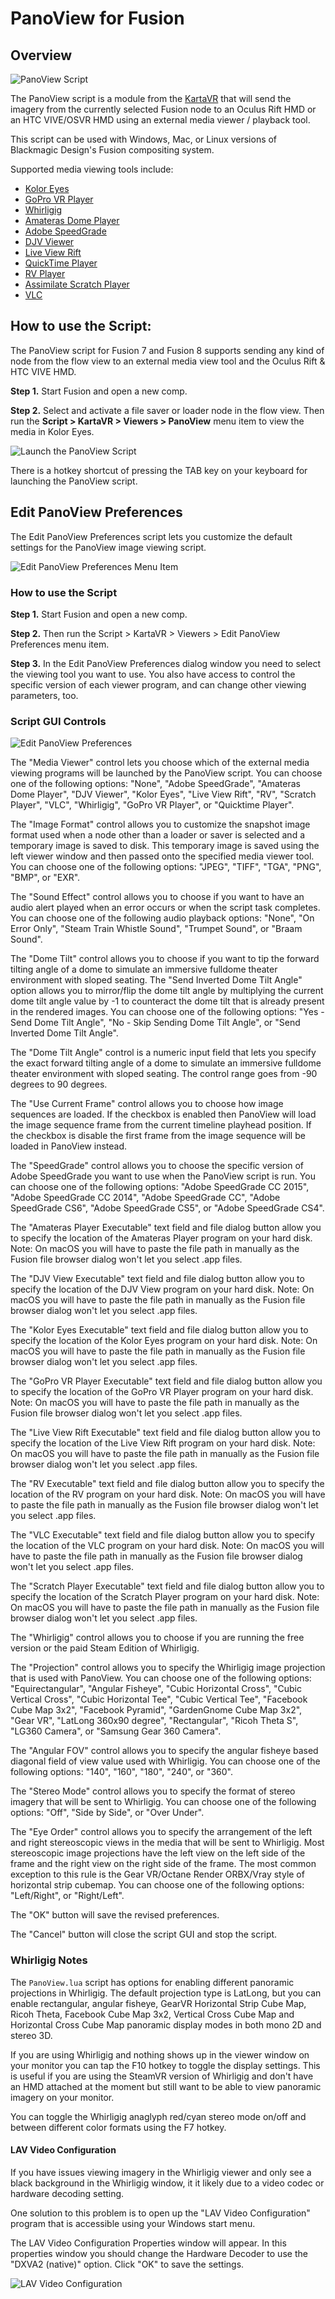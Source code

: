 # PanoView for Fusion #

<a name="overview"></a>
## Overview ##

![PanoView Script](images/panoview-koloreyes.png)

The PanoView script is a module from the [KartaVR](http://www.andrewhazelden.com/blog/downloads/kartavr/) that will send the imagery from the currently selected Fusion node to an Oculus Rift HMD or an HTC VIVE/OSVR HMD using an external media viewer / playback tool.

This script can be used with Windows, Mac, or Linux versions of Blackmagic Design's Fusion compositing system.

Supported media viewing tools include:

- [Kolor Eyes](http://www.kolor.com/360-video/kolor-eyes-desktop-free-360-video-player.html) 
- [GoPro VR Player](http://www.kolor.com/gopro-vr-player/download/)
- [Whirligig](http://whirligig.xyz/)  
- [Amateras Dome Player](http://www.orihalcon.co.jp/amateras/domeplayer/en/)  
- [Adobe SpeedGrade](https://creative.adobe.com/products/speedgrade)  
- [DJV Viewer](http://djv.sourceforge.net/)  
- [Live View Rift](http://soft.viarum.com/liveviewrift/)  
- [QuickTime Player](https://support.apple.com/quicktime)  
- [RV Player](http://www.tweaksoftware.com/products/rv)  
- [Assimilate Scratch Player](http://www.assimilateinc.com/products/scratch-play)  
- [VLC](http://www.videolan.org/)  

<a name="how-to-use"></a>
## How to use the Script: ##

The PanoView script for Fusion 7 and Fusion 8 supports sending any kind of node from the flow view to an external media view tool and the Oculus Rift & HTC VIVE HMD.

**Step 1.** Start Fusion and open a new comp.

**Step 2.** Select and activate a file saver or loader node in the flow view. Then run the **Script > KartaVR > Viewers > PanoView** menu item to view the media in Kolor Eyes.

![Launch the PanoView Script](images/script-menu-panoview.png)

There is a hotkey shortcut of pressing the TAB key on your keyboard for launching the PanoView script.

<a name="edit-panoview-preferences"></a>
## Edit PanoView Preferences ##

The Edit PanoView Preferences script lets you customize the default settings for the PanoView image viewing script.

![Edit PanoView Preferences Menu Item](images/script-menu-edit-panoview-preferences.png)

### How to use the Script ###

**Step 1.** Start Fusion and open a new comp.

**Step 2.** Then run the Script > KartaVR > Viewers > Edit PanoView Preferences menu item.

**Step 3.** In the Edit PanoView Preferences dialog window you need to select the viewing tool you want to use. You also have access to control the specific version of each viewer program, and can change other viewing parameters, too.

### Script GUI Controls ###

![Edit PanoView Preferences](images/script-edit-panoview-preferences.png)

The "Media Viewer" control lets you choose which of the external media viewing programs will be launched by the PanoView script. You can choose one of the following options: "None", "Adobe SpeedGrade", "Amateras Dome Player", "DJV Viewer", "Kolor Eyes", "Live View Rift", "RV", "Scratch Player", "VLC", "Whirligig", "GoPro VR Player", or "Quicktime Player".

The "Image Format" control allows you to customize the snapshot image format used when a node other than a loader or saver is selected and a temporary image is saved to disk. This temporary image is saved using the left viewer window and then passed onto the specified media viewer tool. You can choose one of the following options: "JPEG", "TIFF", "TGA", "PNG", "BMP", or "EXR".

The "Sound Effect" control allows you to choose if you want to have an audio alert played when an error occurs or when the script task completes. You can choose one of the following audio playback options: "None", "On Error Only", "Steam Train Whistle Sound", "Trumpet Sound", or "Braam Sound".

The "Dome Tilt" control allows you to choose if you want to tip the forward tilting angle of a dome to simulate an immersive fulldome theater environment with sloped seating. The "Send Inverted Dome Tilt Angle" option allows you to mirror/flip the dome tilt angle by multiplying the current dome tilt angle value by -1 to counteract the dome tilt that is already present in the rendered images. You can choose one of the following options: "Yes - Send Dome Tilt Angle", "No - Skip Sending Dome Tilt Angle", or "Send Inverted Dome Tilt Angle".

The "Dome Tilt Angle" control is a numeric input field that lets you specify the exact forward tilting angle of a dome to simulate an immersive fulldome theater environment with sloped seating. The control range goes from -90 degrees to 90 degrees.

The "Use Current Frame" control allows you to choose how image sequences are loaded. If the checkbox is enabled then PanoView will load the image sequence frame from the current timeline playhead position. If the checkbox is disable the first frame from the image sequence will be loaded in PanoView instead.

The "SpeedGrade" control allows you to choose the specific version of Adobe SpeedGrade you want to use when the PanoView script is run. You can choose one of the following options:  "Adobe SpeedGrade CC 2015", "Adobe SpeedGrade CC 2014", "Adobe SpeedGrade CC", "Adobe SpeedGrade CS6", "Adobe SpeedGrade CS5", or "Adobe SpeedGrade CS4".

The "Amateras Player Executable" text field and file dialog button allow you to specify the location of the Amateras Player program on your hard disk. Note: On macOS you will have to paste the file path in manually as the Fusion file browser dialog won't let you select .app files.

The "DJV View Executable" text field and file dialog button allow you to specify the location of the DJV View program on your hard disk. Note: On macOS you will have to paste the file path in manually as the Fusion file browser dialog won't let you select .app files.

The "Kolor Eyes Executable" text field and file dialog button allow you to specify the location of the Kolor Eyes program on your hard disk. Note: On macOS you will have to paste the file path in manually as the Fusion file browser dialog won't let you select .app files.

The "GoPro VR Player Executable" text field and file dialog button allow you to specify the location of the GoPro VR Player program on your hard disk. Note: On macOS you will have to paste the file path in manually as the Fusion file browser dialog won't let you select .app files.

The "Live View Rift Executable" text field and file dialog button allow you to specify the location of the Live View Rift program on your hard disk. Note: On macOS you will have to paste the file path in manually as the Fusion file browser dialog won't let you select .app files.

The "RV Executable" text field and file dialog button allow you to specify the location of the RV program on your hard disk. Note: On macOS you will have to paste the file path in manually as the Fusion file browser dialog won't let you select .app files.

The "VLC Executable" text field and file dialog button allow you to specify the location of the VLC program on your hard disk. Note: On macOS you will have to paste the file path in manually as the Fusion file browser dialog won't let you select .app files.

The "Scratch Player Executable" text field and file dialog button allow you to specify the location of the Scratch Player program on your hard disk. Note: On macOS you will have to paste the file path in manually as the Fusion file browser dialog won't let you select .app files.

The "Whirligig" control allows you to choose if you are running the free version or the paid Steam Edition of Whirligig.

The "Projection" control allows you to specify the Whirligig image projection that is used with PanoView. You can choose one of the following options: "Equirectangular", "Angular Fisheye", "Cubic Horizontal Cross", "Cubic Vertical Cross", "Cubic Horizontal Tee", "Cubic Vertical Tee", "Facebook Cube Map 3x2", "Facebook Pyramid", "GardenGnome Cube Map 3x2", "Gear VR", "LatLong 360x90 degree", "Rectangular", "Ricoh Theta S", "LG360 Camera", or "Samsung Gear 360 Camera".

The "Angular FOV" control allows you to specify the angular fisheye based diagonal field of view value used with Whirligig. You can choose one of the following options: "140", "160", "180", "240", or "360".

The "Stereo Mode" control allows you to specify the format of stereo imagery that will be sent to Whirligig.  You can choose one of the following options: "Off", "Side by Side", or "Over Under".

The "Eye Order" control allows you to specify the arrangement of the left and right stereoscopic views in the media that will be sent to Whirligig. Most stereoscopic image projections have the left view on the left side of the frame and the right view on the right side of the frame. The most common exception to this rule is the Gear VR/Octane Render ORBX/Vray style of horizontal strip cubemap. You can choose one of the following options: "Left/Right", or "Right/Left".

The "OK" button will save the revised preferences.

The "Cancel" button will close the script GUI and stop the script.

### Whirligig Notes ###

The `PanoView.lua` script has options for enabling different panoramic projections in Whirligig. The default projection type is LatLong, but you can enable rectangular, angular fisheye, GearVR Horizontal Strip Cube Map, Ricoh Theta, Facebook Cube Map 3x2, Vertical Cross Cube Map and Horizontal Cross Cube Map panoramic display modes in both mono 2D and stereo 3D.

If you are using Whirligig and nothing shows up in the viewer window on your monitor you can tap the F10 hotkey to toggle the display settings. This is useful if you are using the SteamVR version of Whirligig and don't have an HMD attached at the moment but still want to be able to view panoramic imagery on your monitor.

You can toggle the Whirligig anaglyph red/cyan stereo mode on/off and between different color formats using the F7 hotkey.

#### LAV Video Configuration ####

If you have issues viewing imagery in the Whirligig viewer and only see a black background in the Whirligig window, it it likely due to a video codec or hardware decoding setting.

One solution to this problem is to open up the "LAV Video Configuration" program that is accessible using your Windows start menu.

The LAV Video Configuration Properties window will appear. In this properties window you should change the Hardware Decoder to use the "DXVA2 (native)" option. Click "OK" to save the settings.

![LAV Video Configuration](images/whirligig-lav-video-configuration.png)
